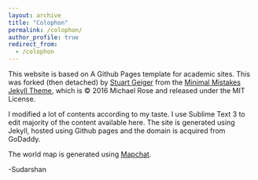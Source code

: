 ```yaml
---
layout: archive
title: "Colophon"
permalink: /colophon/
author_profile: true
redirect_from:
  - /colophon
---
```


This website is based on A Github Pages template for academic sites. This was forked (then detached) by [Stuart Geiger](https://github.com/staeiou) from the [Minimal Mistakes Jekyll Theme](https://mmistakes.github.io/minimal-mistakes/), which is © 2016 Michael Rose and released under the MIT License.

I modified a lot of contents according to my taste. I use Sublime Text 3 to edit majority of the content available here. The site is generated using Jekyll, hosted using Github pages and the domain is acquired from GoDaddy.

The world map is generated using [Mapchat](https://mapchart.net/).

-Sudarshan